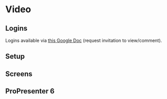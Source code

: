 # Video

## Logins

Logins available via [this Google Doc](https://docs.google.com/spreadsheets/d/1IrxrwhqAgu1wvh-SPnaz7gpV5s1vfTTqHR0vR6gMU1E/edit?usp=sharing) (request invitation to view/comment).

## Setup

## Screens

## ProPresenter 6
